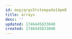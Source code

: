 ```yaml
---
id: mopjqrgs5tstempada14pm8
title: arrays
desc: ''
updated: 1746445833040
created: 1746445833040
---
```

